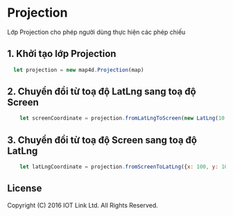 # Projection
Lớp Projection cho phép người dùng thực hiện các phép chiếu

## 1. Khởi tạo lớp Projection

```javascript
  let projection = new map4d.Projection(map)
```


## 2. Chuyển đổi từ toạ độ LatLng sang toạ độ Screen

```javascript
    let screenCoordinate = projection.fromLatLngToScreen(new LatLng(10.771783, 106.700763))
```

## 3. Chuyển đổi từ toạ độ Screen sang toạ độ LatLng

```javascript
    let latLngCoordinate = projection.fromScreenToLatLng({x: 100, y: 100})
```

License
-------

Copyright (C) 2016 IOT Link Ltd. All Rights Reserved.
